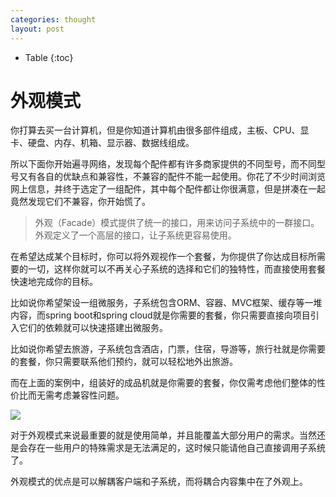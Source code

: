```yaml
---
categories: thought
layout: post
---
```


- Table
{:toc}
# 外观模式

你打算去买一台计算机，但是你知道计算机由很多部件组成，主板、CPU、显卡、硬盘、内存、机箱、显示器、数据线组成。

所以下面你开始遍寻网络，发现每个配件都有许多商家提供的不同型号，而不同型号又有各自的优缺点和兼容性，不兼容的配件不能一起使用。你花了不少时间浏览网上信息，并终于选定了一组配件，其中每个配件都让你很满意，但是拼凑在一起竟然发现它们不兼容，你开始慌了。

>  外观（Facade）模式提供了统一的接口，用来访问子系统中的一群接口。外观定义了一个高层的接口，让子系统更容易使用。

在希望达成某个目标时，你可以将外观视作一个套餐，为你提供了你达成目标所需要的一切，这样你就可以不再关心子系统的选择和它们的独特性，而直接使用套餐快速地完成你的目标。

比如说你希望架设一组微服务，子系统包含ORM、容器、MVC框架、缓存等一堆内容，而spring boot和spring cloud就是你需要的套餐，你只需要直接向项目引入它们的依赖就可以快速搭建出微服务。

比如说你希望去旅游，子系统包含酒店，门票，住宿，导游等，旅行社就是你需要的套餐，你只需要联系他们预约，就可以轻松地外出旅游。

而在上面的案例中，组装好的成品机就是你需要的套餐，你仅需考虑他们整体的性价比而无需考虑兼容性问题。

![](https://raw.githubusercontent.com/taodaling/simple-blog/master/assets/images/2019-1-4-design-pattern/facade.png)

对于外观模式来说最重要的就是使用简单，并且能覆盖大部分用户的需求。当然还是会存在一些用户的特殊需求是无法满足的，这时候只能请他自己直接调用子系统了。

外观模式的优点是可以解耦客户端和子系统，而将耦合内容集中在了外观上。